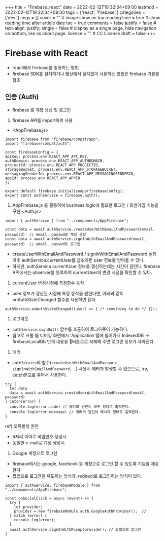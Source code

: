 +++
title = "Firebase_react"
date = 2022-02-12T19:32:34+09:00
lastmod = 2022-02-12T19:32:34+09:00
tags = ['react', 'firebase',]
categories = ['dev',]
imgs = []
cover = ""  # image show on top
readingTime = true  # show reading time after article date
toc = true
comments = false
justify = false  # text-align: justify;
single = false  # display as a single page, hide navigation on bottom, like as about page.
license = ""  # CC License
draft = false
+++

# Firebase with React
- react에서 firebase를 활용하는 방법
- firebase SDK를 설치하거나 웹상에서 설치없이 사용하는 방법은 firebase 기본을 참조

## 인증 (Auth)
- firebase 로 계정 생성 및 로그인

1. firebase API를 import하여 사용
- <AppFirebase.js>
```
import firebase from "firebase/compat/app";
import "firebase/compat/auth";

const firebaseConfig = {
apiKey: process.env.REACT_APP_API_KEY,
authDomain: process.env.REACT_APP_AUTHDOMAIN,
projectId: process.env.REACT_APP_PROJECTID,
storageBucket: process.env.REACT_APP_STORAGEBUCKET,
messagingSenderId: process.env.REACT_APP_MESSAGINGSENDERID,
appId: process.env.REACT_APP_APPID
};

export default firebase.initializeApp(firebaseConfig);
export const authService = firebase.auth();
```

1. AppFirebase.js 를 활용하여 business logic에 필요한 로그인 / 회원가입 기능을 구현
<Auth.js>
```
import { authService } from "../components/AppFirebase";

const data = await authService.createUserWithEmailAndPassword(email, password)  // email, passwd로 계정 생성
const data = await authService.signInWithEmailAndPassword(email, password)  // email, passwd로 로그인
```
- createUserWithEmailAndPassword / signInWithEmailAndPassword 실행 이후 authService.currentUser를 참조하면 user 정보를 받아올 수 있다.
- 하지만, authService.currentUser 정보를 갱신하는데는 시간이 걸린다. firebase API에서는 observer를 등록하여 currentUser의 변경 시점을 확인할 수 있다.

1. currentUser 변경시점에 특정함수 동작
- user 정보가 갱신된 시점에 특정 동작을 원한다면, 아래와 같이 onAuthStateChanged 함수를 사용하면 된다.
```
authService.onAuthStateChanged((user) => { /* something to do */ }});
```
1. 로그아웃
- `authService.signOut()` 함수를 호출하여 로그아웃이 가능하다.
- 참고로 크롬 웹 디버깅 화면에서 'Application'탭에 들어가서 IndexedDB -> firebaseLocalDb 안의 내용을 🚫버튼으로 삭제해 주면 로그인 정보가 사라진다.

1. 에러
- `authService`의 함수(`createUserWithEmailAndPassword`, `signInWithEmailAndPassword`, ...) 사용시 에러가 발생할 수 있으므로, try, catch문으로 묶어서 사용한다.
```
try {
  let data
  data = await authService.createUserWithEmailAndPassword(email, password)
} catch(error) {
  console.log(error.code) // 에러의 원인이 코드 형태로 출력된다.
  console.log(error.message) // 에러의 원인이 메시지 형태로 출력된다.
}
```
  ref) 오류발생 원인
  - 6자리 이하로 비밀번호 생성시
  - 동일한 e-mail로 계정 생성시

1. Google 계정으로 로그인
- firebase에서는 google, facebook 등 계정으로 로그인 할 수 있도록 기능을 제공한다.
- 팝업으로 로그인을 유도하는 방식과, redirect로 로그인하는 방식이 있다.
```
import { authService, firebaseModule } from "../components/AppFirebase";

const onSocialClick = async (event) => {
  try {
    let provider;
    provider = new firebaseModule.auth.GoogleAuthProvider();  //
  } catch (error) {
    console.log(error);
  }
  await authService.signInWithPopup(provider); // 팝업으로 로그인
}
```
